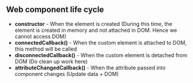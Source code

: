 ## Web component life cycle

* **constructor** - When the element is created (During this time, the element is created in memory and not attached in DOM. Hence we cannot access DOM)
* **connectedCallback()** - When the custom element is attached to DOM, this method will be called
* **disconnectedCallback()** - When the custom element is detached from DOM (Do clean up work here)
* **attributeChangedCallback()** - When the attribute passed into component changes (Update data + DOM)
